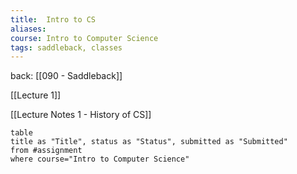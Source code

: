 ```yaml
---
title:  Intro to CS
aliases:
course: Intro to Computer Science
tags: saddleback, classes
---
```

back: [[090 - Saddleback]]


[[Lecture 1]]

[[Lecture Notes 1 - History of CS]]



```dataview
table
title as "Title", status as "Status", submitted as "Submitted"
from #assignment 
where course="Intro to Computer Science"

```

